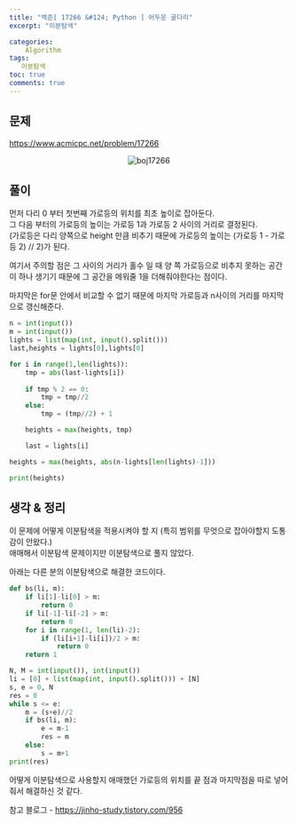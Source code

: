 ```yaml
---
title: "백준[ 17266 &#124; Python ] 어두운 굴다리"
excerpt: "이분탐색"

categories:
    Algorithm
tags:
   이분탐색
toc: true
comments: true
---
```

## 문제  
<https://www.acmicpc.net/problem/17266>
<p align = "center"><img alt = "boj17266" src = "../../assets/images/boj/17266.png"></p>

## 풀이

먼저 다리 0 부터 첫번째 가로등의 위치를 최초 높이로 잡아둔다.  
그 다음 부터의 가로등의 높이는 가로등 1과 가로등 2 사이의 거리로 결정된다.  
(가로등은 다리 양쪽으로 height 만큼 비추기 때문에 가로등의 높이는 (가로등 1 - 가로등 2) // 2)가 된다.  

여기서 주의할 점은 그 사이의 거리가 홀수 일 때 양 쪽 가로등으로 비추지 못하는 공간이 하나 생기기 때문에 그 공간을 메워줄 1을 더해줘야한다는 점이다.  

마지막은 for문 안에서 비교할 수 없기 때문에 마지막 가로등과 n사이의 거리를 마지막으로 갱신해준다.  

```python
n = int(input())
m = int(input())
lights = list(map(int, input().split()))
last,heights = lights[0],lights[0]

for i in range(1,len(lights)):
    tmp = abs(last-lights[i])
    
    if tmp % 2 == 0:
        tmp = tmp//2
    else:
        tmp = (tmp//2) + 1  

    heights = max(heights, tmp)

    last = lights[i]

heights = max(heights, abs(n-lights[len(lights)-1]))

print(heights)
```  

## 생각 & 정리  
이 문제에 어떻게 이분탐색을 적용시켜야 할 지 (특히 범위를 무엇으로 잡아야할지 도통 감이 안왔다.)  
애매해서 이분탐색 문제이지만 이분탐색으로 풀지 않았다.  

아래는 다른 분의 이분탐색으로 해결한 코드이다.
```python 
def bs(li, m):
    if li[1]-li[0] > m:
        return 0
    if li[-1]-li[-2] > m:
        return 0
    for i in range(1, len(li)-2):
        if (li[i+1]-li[i])/2 > m:
            return 0
    return 1

N, M = int(input()), int(input())
li = [0] + list(map(int, input().split())) + [N]
s, e = 0, N
res = 0
while s <= e:
    m = (s+e)//2
    if bs(li, m):
        e = m-1
        res = m
    else:
        s = m+1
print(res)
```
어떻게 이분탐색으로 사용할지 애매했던 가로등의 위치를 끝 점과 마지막점을 따로 넣어줘서 해결하신 것 같다.  

참고 블로그 - <https://jinho-study.tistory.com/956>